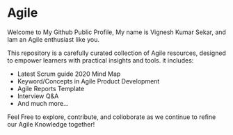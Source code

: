 # Agile

Welcome to My Github Public Profile, My name is Vignesh Kumar Sekar, and Iam an Agile enthusiast like you.

This repository is a carefully curated collection of Agile resources, designed to empower learners with practical insights and tools. it includes: 

 - Latest Scrum guide 2020 Mind Map
 - Keyword/Concepts in Agile Product Development
 - Agile Reports Template
 - Interview Q&A
 - And much more...

Feel Free to explore, contribute, and colloborate as we continue to refine our Agile Knowledge together!


